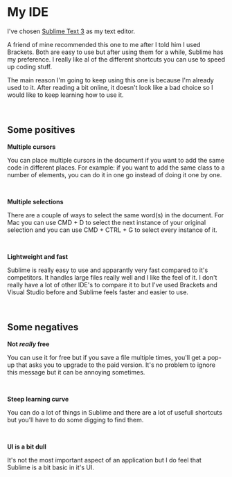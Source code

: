 # My IDE

I've chosen [Sublime Text 3](https://www.sublimetext.com/3) as my text editor.

A friend of mine recommended this one to me after I told him I used Brackets. Both are easy to use but after using them for a while, Sublime has my preference.
I really like al of the different shortcuts you can use to speed up coding stuff.

The main reason I'm going to keep using this one is because I'm already used to it. After reading a bit online, it doesn't look like a bad choice so I would like to keep learning how to use it.

&nbsp;
&nbsp;

## Some positives
**Multiple cursors**

You can place multiple cursors in the document if you want to add the same code in different places.
For example: if you want to add the same class to a number of elements, you can do it in one go instead of doing it one by one.

&nbsp;

**Multiple selections**

There are a couple of ways to select the same word(s) in the document.
For Mac you can use CMD + D to select the next instance of your original selection and you can use CMD + CTRL + G to select every instance of it.

&nbsp;

**Lightweight and fast**

Sublime is really easy to use and apparantly very fast compared to it's competitors. It handles large files really well and I like the feel of it.
I don't really have a lot of other IDE's to compare it to but I've used Brackets and Visual Studio before and Sublime feels faster and easier to use.

&nbsp;
&nbsp;

## Some negatives
**Not *really* free**

You can use it for free but if you save a file multiple times, you'll get a pop-up that asks you to upgrade to the paid version.
It's no problem to ignore this message but it can be annoying sometimes.

&nbsp;

**Steep learning curve**

You can do a lot of things in Sublime and there are a lot of usefull shortcuts but you'll have to do some digging to find them.

&nbsp;

**UI is a bit dull**

It's not the most important aspect of an application but I do feel that Sublime is a bit basic in it's UI.
